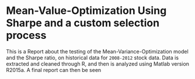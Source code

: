 # Mean-Value-Optimization Using Sharpe and a custom selection process

This is a Report about the testing of the Mean-Variance-Optimization model and the Sharpe ratio, on historical data for `2008-2012` stock data. Data is extracted and cleaned through R, and then is analyzed using Matlab version R2015a. A final report can then be seen
